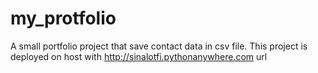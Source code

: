 # my_protfolio
A small portfolio project that save contact data in csv file.
This project is deployed on host with http://sinalotfi.pythonanywhere.com url 
